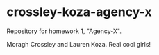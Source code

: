 # crossley-koza-agency-x
Repository for homework 1, "Agency-X".

Moragh Crossley and Lauren Koza.
Real cool girls!
